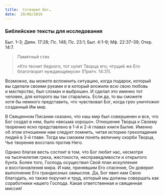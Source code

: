 ```yaml
---
title:  Сотворил Бог…
date:  29/06/2019
---
```


### Библейские тексты для исследования
Быт. 1–3; Деян. 17:28; Пс. 148; Пс. 23:1; Быт. 4:1–9; Мф. 22:37–39; Откр. 14:7.

> <p>Памятный стих</p>
> «Кто теснит бедного, тот хулит Творца его; чтущий же Его благотворит нуждающемуся» (Притч. 14:31).

Возможно, вы можете вспомнить ситуацию, когда подарок, который вы сделали своими руками и в который вложили всю свою любовь и мастерство, был сломан и выброшен. И сделал это именно тот человек, для которого вы так старались. Если да, то вы сможете хотя бы немного представить, что чувствовал Бог, когда грех уничтожил созданный Им мир.

В Священном Писании сказано, что наш мир был совершенен и все, что Бог создал в нем, было «весьма хорошо». Отношение Творца к Своему творению ясно представлено в 1-й и 2-й главах книги Бытие. Именно об этом отношении нам следует помнить, читая историю грехопадения людей в 3-й главе. Тогда мы сможем понять величину скорби Творца, Чье творение восстало против Него.

Однако благая весть состоит в том, что Бог любит нас, несмотря на тысячелетия греха, жестокости, несправедливости и открытого бунта. Более того, Господь осуществил Свой план искупления и восстановления мира. И нам, принявшим Его спасение, Он доверил выполнение Его грандиозных замыслов. Да, Бог явил нам Свою благодать, но также поручил и труд, который мы должны совершать как соработники нашего Господа. Какая ответственная и священная миссия!